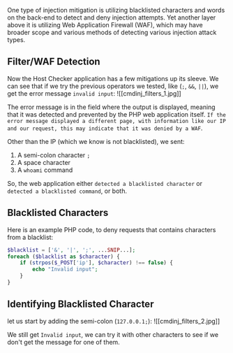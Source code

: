 One type of injection mitigation is utilizing blacklisted characters and words on the back-end to detect and deny injection attempts. Yet another layer above it is utilizing Web Application Firewall (WAF), which may have broader scope and various methods of detecting various injection attack types.

## Filter/WAF Detection

Now the Host Checker application has a few mitigations up its sleeve. We can see that if we try the previous operators we tested, like (`;`, `&&`, `||`), we get the error message `invalid input`:
![[cmdinj_filters_1.jpg]]

The error message is in the field where the output is displayed, meaning that it was detected and prevented by the PHP web application itself. `If the error message displayed a different page, with information like our IP and our request, this may indicate that it was denied by a WAF`.

Other than the IP (which we know is not blacklisted), we sent:

1. A semi-colon character `;`
2. A space character
3. A `whoami` command

So, the web application either `detected a blacklisted character` or `detected a blacklisted command`, or both.

## Blacklisted Characters

Here is an example PHP code, to deny requests that contains characters from a blacklist:
```php
$blacklist = ['&', '|', ';', ...SNIP...];
foreach ($blacklist as $character) {
    if (strpos($_POST['ip'], $character) !== false) {
        echo "Invalid input";
    }
}
```

## Identifying Blacklisted Character

let us start by adding the semi-colon (`127.0.0.1;`):
![[cmdinj_filters_2.jpg]]

We still get `Invalid input`, we can try it with other characters to see if we don't get the message for one of them.